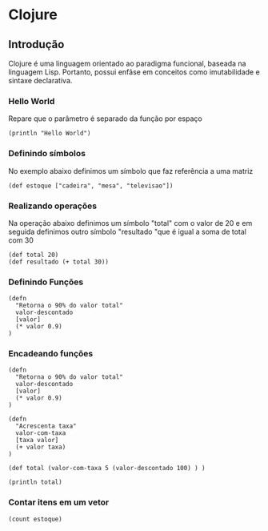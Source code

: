 # Clojure

## Introdução
Clojure é uma linguagem orientado ao paradigma funcional, baseada na linguagem Lisp. Portanto, possui enfâse em conceitos como imutabilidade e sintaxe declarativa.

### Hello World
Repare que o parâmetro é separado da função por espaço

```
(println "Hello World")
```

### Definindo símbolos
No exemplo abaixo definimos um símbolo que faz referência a uma matriz

````
(def estoque ["cadeira", "mesa", "televisao"])
````

### Realizando operações
Na operação abaixo definimos um símbolo "total" com o valor de 20 e em seguida definimos outro símbolo "resultado "que é igual a soma de total com 30
```
(def total 20)
(def resultado (+ total 30))
```

### Definindo Funções

```
(defn
  "Retorna o 90% do valor total"
  valor-descontado
  [valor]
  (* valor 0.9)
)
```

### Encadeando funções

```
(defn
  "Retorna o 90% do valor total"
  valor-descontado
  [valor]
  (* valor 0.9)
)

(defn
  "Acrescenta taxa"
  valor-com-taxa
  [taxa valor]
  (+ valor taxa)
)

(def total (valor-com-taxa 5 (valor-descontado 100) ) )

(println total)
```

### Contar itens em um vetor
```
(count estoque)
```
